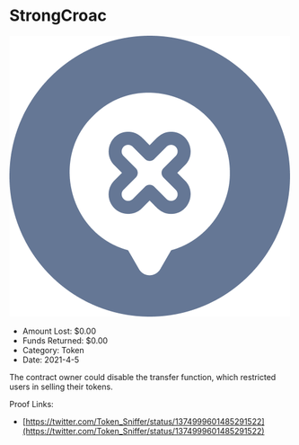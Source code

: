 # StrongCroac
![StrongCroac](/rektimages/StrongCroac.png)
- Amount Lost: $0.00
- Funds Returned: $0.00
- Category: Token
- Date: 2021-4-5

The contract owner could disable the transfer function, which restricted users in selling their tokens.


Proof Links:
- [https://twitter.com/Token_Sniffer/status/1374999601485291522](https://twitter.com/Token_Sniffer/status/1374999601485291522)



